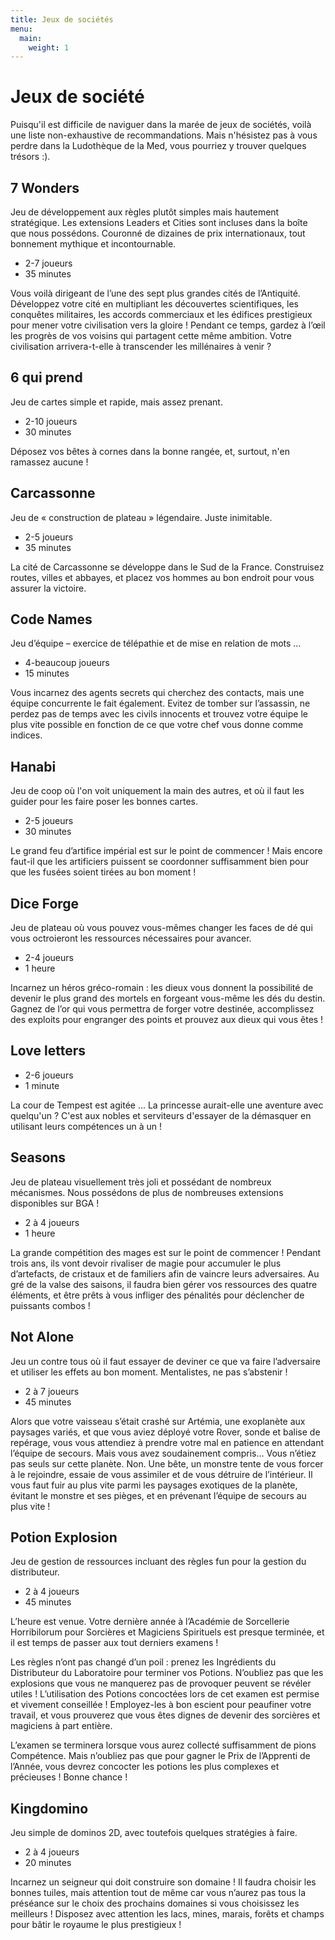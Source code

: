 ```yaml
---
title: Jeux de sociétés
menu:
  main:
    weight: 1
---
```


# Jeux de société

Puisqu'il est difficile de naviguer dans la marée de jeux de sociétés,
voilà une liste non-exhaustive de recommandations. Mais n'hésistez pas à
vous perdre dans la Ludothèque de la Med, vous pourriez y trouver quelques trésors :).

## 7 Wonders
Jeu de développement aux règles plutôt simples mais hautement stratégique. Les
extensions Leaders et Cities sont incluses dans la boîte que nous possédons.
Couronné de dizaines de prix internationaux, tout bonnement mythique et
incontournable.

  - 2-7 joueurs
  - 35 minutes

Vous voilà dirigeant de l’une des sept plus grandes cités de l’Antiquité.
Développez votre cité en multipliant les découvertes scientifiques, les
conquêtes militaires, les accords commerciaux et les édifices prestigieux pour
mener votre civilisation vers la gloire ! Pendant ce temps, gardez à l’œil les
progrès de vos voisins qui partagent cette même ambition. Votre civilisation
arrivera-t-elle à transcender les millénaires à venir ?

## 6 qui prend
Jeu de cartes simple et rapide, mais assez prenant.

  - 2-10 joueurs
  - 30 minutes

Déposez vos bêtes à cornes dans la bonne rangée, et, surtout, n'en ramassez
aucune !

## Carcassonne
Jeu de « construction de plateau » légendaire. Juste inimitable.

  - 2-5 joueurs
  - 35 minutes

La cité de Carcassonne se développe dans le Sud de la France. Construisez
routes, villes et abbayes, et placez vos hommes au bon endroit pour vous assurer
la victoire.

## Code Names
Jeu d’équipe – exercice de télépathie et de mise en relation de mots …

  - 4-beaucoup joueurs
  - 15 minutes

Vous incarnez des agents secrets qui cherchez des contacts, mais une équipe
concurrente le fait également. Evitez de tomber sur l’assassin, ne perdez pas de
temps avec les civils innocents et trouvez votre équipe le plus vite possible en
fonction de ce que votre chef vous donne comme indices.

## Hanabi
Jeu de coop où l'on voit uniquement la main des autres, et où il faut les guider
pour les faire poser les bonnes cartes.

  - 2-5 joueurs
  - 30 minutes

Le grand feu d’artifice impérial est sur le point de commencer ! Mais encore
faut-il que les artificiers puissent se coordonner suffisamment bien pour que
les fusées soient tirées au bon moment !

## Dice Forge
Jeu de plateau où vous pouvez vous-mêmes changer les faces de dé qui vous
octroieront les ressources nécessaires pour avancer.

  - 2-4 joueurs
  - 1 heure

Incarnez un héros gréco-romain : les dieux vous donnent la possibilité de
devenir le plus grand des mortels en forgeant vous-même les dés du destin.
Gagnez de l’or qui vous permettra de forger votre destinée, accomplissez des
exploits pour engranger des points et prouvez aux dieux qui vous êtes !

## Love letters

  - 2-6 joueurs
  - 1 minute

La cour de Tempest est agitée ... La princesse aurait-elle une aventure avec
quelqu'un ? C'est aux nobles et serviteurs d'essayer de la démasquer en
utilisant leurs compétences un à un !


## Seasons
Jeu de plateau visuellement très joli et possédant de nombreux mécanismes. Nous
possédons de plus de nombreuses extensions disponibles sur BGA !

  - 2 à 4 joueurs
  - 1 heure

La grande compétition des mages est sur le point de commencer ! Pendant trois
ans, ils vont devoir rivaliser de magie pour accumuler le plus d’artefacts, de
cristaux et de familiers afin de vaincre leurs adversaires. Au gré de la valse
des saisons, il faudra bien gérer vos ressources des quatre éléments, et être
prêts à vous infliger des pénalités pour déclencher de puissants combos !

## Not Alone
Jeu un contre tous où il faut essayer de deviner ce que va faire l’adversaire et
utiliser les effets au bon moment. Mentalistes, ne pas s’abstenir !

  - 2 à 7 joueurs
  - 45 minutes

Alors que votre vaisseau s’était crashé sur Artémia, une exoplanète aux paysages
variés, et que vous aviez déployé votre Rover, sonde et balise de repérage, vous
vous attendiez à prendre votre mal en patience en attendant l’équipe de secours.
Mais vous avez soudainement compris… Vous n’étiez pas seuls sur cette planète.
Non. Une bête, un monstre tente de vous forcer à le rejoindre, essaie de vous
assimiler et de vous détruire de l’intérieur. Il vous faut fuir au plus vite
parmi les paysages exotiques de la planète, évitant le monstre et ses pièges, et
en prévenant l’équipe de secours au plus vite !

## Potion Explosion
Jeu de gestion de ressources incluant des règles fun pour la gestion du
distributeur.

  - 2 à 4 joueurs
  - 45 minutes

L’heure est venue. Votre dernière année à l’Académie de Sorcellerie Horribilorum
pour Sorcières et Magiciens Spirituels est presque terminée, et il est temps de
passer aux tout derniers examens !

Les règles n’ont pas changé d’un poil : prenez les Ingrédients du Distributeur
du Laboratoire pour terminer vos Potions. N’oubliez pas que les explosions que
vous ne manquerez pas de provoquer peuvent se révéler utiles ! L’utilisation des
Potions concoctées lors de cet examen est permise et vivement conseillée !
Employez-les à bon escient pour peaufiner votre travail, et vous prouverez que
vous êtes dignes de devenir des sorcières et magiciens à part entière.

L’examen se terminera lorsque vous aurez collecté suffisamment de pions
Compétence. Mais n’oubliez pas que pour gagner le Prix de l’Apprenti de l’Année,
vous devrez concocter les potions les plus complexes et précieuses ! Bonne
chance !

## Kingdomino
Jeu simple de dominos 2D, avec toutefois quelques stratégies à faire.

  - 2 à 4 joueurs
  - 20 minutes

Incarnez un seigneur qui doit construire son domaine ! Il faudra choisir les
bonnes tuiles, mais attention tout de même car vous n’aurez pas tous la
préséance sur le choix des prochains domaines si vous choisissez les meilleurs !
Disposez avec attention les lacs, mines, marais, forêts et champs pour bâtir le
royaume le plus prestigieux !
